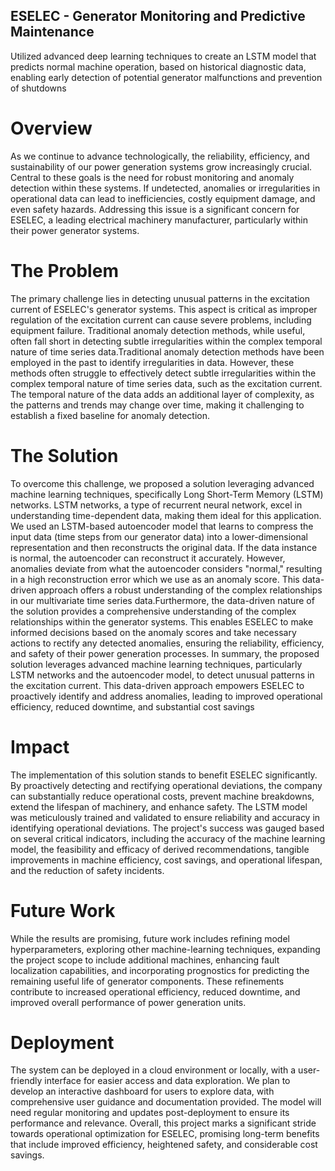 ## ESELEC - Generator Monitoring and Predictive Maintenance
Utilized advanced deep learning techniques to create an LSTM model that predicts normal machine operation, based on historical diagnostic data, enabling early detection of potential generator malfunctions and prevention of shutdowns

# Overview
As we continue to advance technologically, the reliability, efficiency, and sustainability of our power generation systems grow increasingly crucial. Central to these goals is the need for robust monitoring and anomaly detection within these systems. If undetected, anomalies or irregularities in operational data can lead to inefficiencies, costly equipment damage, and even safety hazards. Addressing this issue is a significant concern for ESELEC, a leading electrical machinery manufacturer, particularly within their power generator systems.

# The Problem
The primary challenge lies in detecting unusual patterns in the excitation current of ESELEC's generator systems. This aspect is critical as improper regulation of the excitation current can cause severe problems, including equipment failure. Traditional anomaly detection methods, while useful, often fall short in detecting subtle irregularities within the complex temporal nature of time series data.Traditional anomaly detection methods have been employed in the past to identify irregularities in data. However, these methods often struggle to effectively detect subtle irregularities within the complex temporal nature of time series data, such as the excitation current. The temporal nature of the data adds an additional layer of complexity, as the patterns and trends may change over time, making it challenging to establish a fixed baseline for anomaly detection.

# The Solution
To overcome this challenge, we proposed a solution leveraging advanced machine learning techniques, specifically Long Short-Term Memory (LSTM) networks. LSTM networks, a type of recurrent neural network, excel in understanding time-dependent data, making them ideal for this application. We used an LSTM-based autoencoder model that learns to compress the input data (time steps from our generator data) into a lower-dimensional representation and then reconstructs the original data. If the data instance is normal, the autoencoder can reconstruct it accurately. However, anomalies deviate from what the autoencoder considers "normal," resulting in a high reconstruction error which we use as an anomaly score. This data-driven approach offers a robust understanding of the complex relationships in our multivariate time series data.Furthermore, the data-driven nature of the solution provides a comprehensive understanding of the complex relationships within the generator systems. This enables ESELEC to make informed decisions based on the anomaly scores and take necessary actions to rectify any detected anomalies, ensuring the reliability, efficiency, and safety of their power generation processes. In summary, the proposed solution leverages advanced machine learning techniques, particularly LSTM networks and the autoencoder model, to detect unusual patterns in the excitation current. This data-driven approach empowers ESELEC to proactively identify and address anomalies, leading to improved operational efficiency, reduced downtime, and substantial cost savings

# Impact
The implementation of this solution stands to benefit ESELEC significantly. By proactively detecting and rectifying operational deviations, the company can substantially reduce operational costs, prevent machine breakdowns, extend the lifespan of machinery, and enhance safety. The LSTM model was meticulously trained and validated to ensure reliability and accuracy in identifying operational deviations. The project's success was gauged based on several critical indicators, including the accuracy of the machine learning model, the feasibility and efficacy of derived recommendations, tangible improvements in machine efficiency, cost savings, and operational lifespan, and the reduction of safety incidents.

# Future Work
While the results are promising, future work includes refining model hyperparameters, exploring other machine-learning techniques, expanding the project scope to include additional machines, enhancing fault localization capabilities, and incorporating prognostics for predicting the remaining useful life of generator components. These refinements contribute to increased operational efficiency, reduced downtime, and improved overall performance of power generation units.

# Deployment
The system can be deployed in a cloud environment or locally, with a user-friendly interface for easier access and data exploration. We plan to develop an interactive dashboard for users to explore data, with comprehensive user guidance and documentation provided. The model will need regular monitoring and updates post-deployment to ensure its performance and relevance. Overall, this project marks a significant stride towards operational optimization for ESELEC, promising long-term benefits that include improved efficiency, heightened safety, and considerable cost savings.
